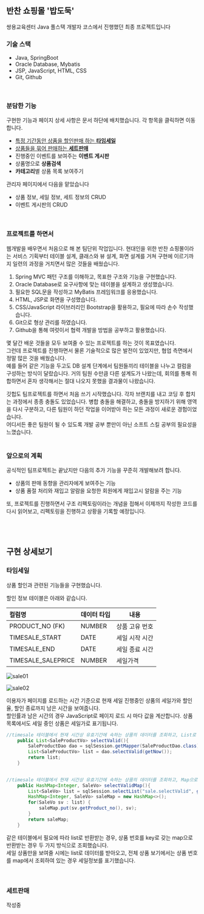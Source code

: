 ## 반찬 쇼핑몰 '밥도둑'   
쌍용교육센터 Java 풀스택 개발자 코스에서 진행했던 최종 프로젝트입니다  



### 기술 스택

- Java, SpringBoot
- Oracle Database, Mybatis
- JSP, JavaScript, HTML, CSS 
- Git, Github  
<br/>

### 분담한 기능

구현한 기능과 페이지 상세 사항은 문서 하단에 배치했습니다. 각 항목을 클릭하면 이동합니다.



- [특정 기간동안 상품을 할인판매 하는 **타임세일**](#타임세일)
- [상품들을 묶어 판매하는 **세트판매**](#세트판매)
- 진행중인 이벤트를 보여주는 **이벤트 게시판**
- 상품명으로 **상품검색** 
- **카테고리**별 상품 목록 보여주기  

  
관리자 페이지에서 다음을 맡았습니다

- 상품 정보, 세일 정보, 세트 정보의 CRUD
- 이벤트 게시판의 CRUD 
<br/>

### 프로젝트를 하면서

웹개발을 배우면서 처음으로 해 본 팀단위 작업입니다. 현대인을 위한 반찬 쇼핑몰이라는 서비스 기획부터 테이블 설계, 클래스와 뷰 설계, 화면 설계를 거쳐 구현에 이르기까지 일련의 과정을 거치면서 많은 것들을 배웠습니다. 



1. Spring MVC 패턴 구조를 이해하고, 목표한 구조와 기능을 구현했습니다.
2. Oracle Database로 요구사항에 맞는 테이블을 설계하고 생성했습니다.
3. 필요한 SQL문을 작성하고 MyBatis 프레임워크를 응용했습니다.
4. HTML, JSP로 화면을 구성했습니다.
5. CSS/JavaScript 라이브러리인 Bootstrap을 활용하고, 필요에 따라 손수 작성했습니다. 
6. Git으로 형상 관리를 하였습니다.
7. Github을 통해 여럿이서 협력 개발을 방법을 공부하고 활용했습니다.  



몇 달간 배운 것들을 모두 보여줄 수 있는 프로젝트를 하는 것이 목표였습니다.  
그런데 프로젝트를 진행하면서 물론 기술적으로 많은 발전이 있었지만, 협업 측면에서 정말 많은 것을 배웠습니다.  
예를 들어 같은 기능을 두고도 DB 설계 단계에서 팀원들끼리 테이블을 나누고 컬럼을 구성하는 방식이 달랐습니다. 거의 팀원 수만큼 다른 설계도가 나왔는데, 회의를 통해 취합하면서 혼자 생각해서는 절대 나오지 못했을 결과물이 나왔습니다. 

깃헙도 팀프로젝트를 하면서 처음 쓰기 시작했습니다. 각자 브랜치를 내고 코딩 후 합치는 과정에서 종종 충돌도 있었습니다. 병합 충돌을 해결하고, 충돌을 방지하기 위해 영역을 다시 구분하고, 다른 팀원이 하던 작업을 이어받아 하는 모든 과정이 새로운 경험이었습니다.  
어디서든 좋은 팀원이 될 수 있도록 개발 공부 뿐만이 아닌 소프트 스킬 공부의 필요성을 느꼈습니다.  
<br/>

### 앞으로의 계획

공식적인 팀프로젝트는 끝났지만 다음의 추가 기능을 꾸준히 개발해보려 합니다.

- 상품의 판매 동향을 관리자에게 보여주는 기능
- 상품 품절 처리와 재입고 알람을 요청한 회원에게 재입고시 알람을 주는 기능



또, 프로젝트를 진행하면서 구조 리펙토링이라는 개념을 접해서 이제까지 작성한 코드를 다시 읽어보고, 리펙토링을 진행하고 상황을 기록할 예정입니다.  
<br/>
<br/>
<br/>


## 구현 상세보기  



### 타임세일

상품 할인과 관련된 기능들을 구현했습니다.

할인 정보 테이블은 아래와 같습니다.

| 컬럼명             | 데이터 타입 | 내용           |
| :----------------- | :---------- | -------------- |
| PRODUCT_NO (FK)    | NUMBER      | 상품 고유 번호 |
| TIMESALE_START     | DATE        | 세일 시작 시간 |
| TIMESALE_END       | DATE        | 세일 종료 시간 |
| TIMESALE_SALEPRICE | NUMBER      | 세일가격       |

![sale01](https://user-images.githubusercontent.com/80666066/114559258-808a8d00-9ca6-11eb-8ba4-9e2c701806f4.png)

![sale02](https://user-images.githubusercontent.com/80666066/114559324-913b0300-9ca6-11eb-95d4-22dc080b3de8.png)



이용자가 페이지를 로드하는 시간 기준으로 현재 세일 진행중인 상품의 세일가와 할인율, 할인 종료까지 남은 시간을 보여줍니다.  
할인률과 남은 시간의 경우 JavaScript로 페이지 로드 시 마다 값을 계산합니다. 상품 목록에서도 세일 중인 상품은 세일가로 표기됩니다. 




```java
//timesale 테이블에서 현재 시간상 유효기간에 속하는 상품의 데이터를 조회하고, List로 반환합니다 
	public List<SaleProductVo> selectValid(){
		SaleProductDao dao = sqlSession.getMapper(SaleProductDao.class);
		List<SaleProductVo> list = dao.selectValid(getNow());
		return list;
	}
	

//timesale 테이블에서 현재 시간상 유효기간에 속하는 상품의 데이터를 조회하고, Map으로 반환합니다
	public HashMap<Integer, SaleVo> selectValidMap(){
		List<SaleVo> list = sqlSession.selectList("sale.selectValid", getNow());
		HashMap<Integer, SaleVo> saleMap = new HashMap<>();
		for(SaleVo sv : list) {
			saleMap.put(sv.getProduct_no(), sv);
		}
		return saleMap;
	}
```



같은 테이블에서 필요에 따라 list로 반환받는 경우, 상품 번호를 key로 갖는 map으로 반환받는 경우 두 가지 방식으로 조회했습니다.  
세일 상품만을 보여줄 시에는 list로 데이터를 받아오고, 전체 상품 보기에서는 상품 번호를 map에서 조회하여 있는 경우 세일정보를 표기했습니다. 
<br/>
<br/>
<br/>

### 세트판매 



작성중
